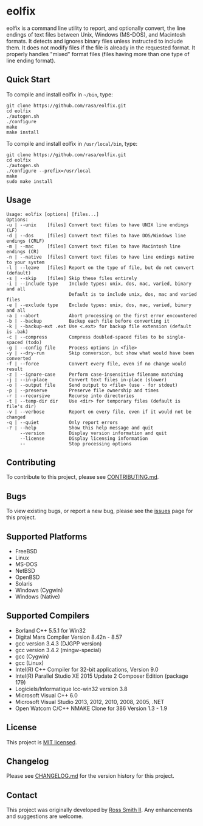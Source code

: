 # eolfix

eolfix is a command line utility to report, and optionally convert,
the line endings of text files between Unix, Windows (MS-DOS), and Macintosh formats.
It detects and ignores binary files unless instructed to include them.
It does not modify files if the file is already in the requested format.
It properly handles "mixed" format files (files having more than one type of line ending format).

## Quick Start

To compile and install eolfix in `~/bin`, type:
````
git clone https://github.com/rasa/eolfix.git
cd eolfix
./autogen.sh
./configure
make
make install
````

To compile and install eolfix in `/usr/local/bin`, type:
````
git clone https://github.com/rasa/eolfix.git
cd eolfix
./autogen.sh
./configure --prefix=/usr/local
make
sudo make install
````

## Usage

````
Usage: eolfix [options] [files...]
Options:
-u | --unix    [files] Convert text files to have UNIX line endings (LF)
-d | --dos     [files] Convert text files to have DOS/Windows line endings (CRLF)
-m | --mac     [files] Convert text files to have Macintosh line endings (CR)
-n | --native  [files] Convert text files to have line endings native to your system
-l | --leave   [files] Report on the type of file, but do not convert (default)
-s | --skip    [files] Skip these files entirely
-i | --include type    Include types: unix, dos, mac, varied, binary and all
                       Default is to include unix, dos, mac and varied files
-e | --exclude type    Exclude types: unix, dos, mac, varied, binary and all
-a | --abort           Abort processing on the first error encountered
-b | --backup          Backup each file before converting it
-k | --backup-ext .ext Use <.ext> for backup file extension (default is .bak)
-c | --compress        Compress doubled-spaced files to be single-spaced (todo)
-g | --config file     Process options in <file>
-y | --dry-run         Skip conversion, but show what would have been converted
-f | --force           Convert every file, even if no change would result
-z | --ignore-case     Perform case-insensitive filename matching
-j | --in-place        Convert text files in-place (slower)
-o | --output file     Send output to <file> (use - for stdout)
-p | --preserve        Preserve file ownership and times
-r | --recursive       Recurse into directories
-t | --temp-dir dir    Use <dir> for temporary files (default is file's dir)
-v | --verbose         Report on every file, even if it would not be changed
-q | --quiet           Only report errors
-? | --help            Show this help message and quit
     --version         Display version information and quit
     --license         Display licensing information
     --                Stop processing options
````

## Contributing

To contribute to this project, please see [CONTRIBUTING.md](CONTRIBUTING.md).

## Bugs

To view existing bugs, or report a new bug, please see the [issues](/issues) page for this project.

## Supported Platforms

* FreeBSD
* Linux
* MS-DOS
* NetBSD
* OpenBSD
* Solaris
* Windows (Cygwin)
* Windows (Native)

## Supported Compilers

* Borland C++ 5.5.1 for Win32
* Digital Mars Compiler Version 8.42n - 8.57
* gcc version 3.4.3 (DJGPP version)
* gcc version 3.4.2 (mingw-special)
* gcc (Cygwin)
* gcc (Linux)
* Intel(R) C++ Compiler for 32-bit applications, Version 9.0
* Intel(R) Parallel Studio XE 2015 Update 2 Composer Edition (package 179)
* Logiciels/Informatique lcc-win32 version 3.8
* Microsoft Visual C++ 6.0
* Microsoft Visual Studio 2013, 2012, 2010, 2008, 2005, .NET
* Open Watcom C/C++ NMAKE Clone for 386  Version 1.3 - 1.9

## License

This project is [MIT licensed](LICENSE).

## Changelog

Please see [CHANGELOG.md](CHANGELOG.md) for the version history for this project.

## Contact

This project was originally developed by [Ross Smith II](mailto:ross@smithii.com).
Any enhancements and suggestions are welcome.



